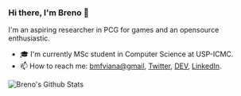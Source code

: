 ### Hi there, I'm Breno 👋

I'm an aspiring researcher in PCG for games and an opensource enthusiastic.

<!--
**brenov/brenov** is a ✨ _special_ ✨ repository because its `README.md` (this file) appears on your GitHub profile.

Here are some ideas to get you started:

- 🔭 I’m currently working on ...
- 🌱 I’m currently learning ...
- 👯 I’m looking to collaborate on ...
- 🤔 I’m looking for help with ...
- 💬 Ask me about ...

- 😄 Pronouns: ...
- ⚡ Fun fact: ...
-->

- 🎓 I'm currently MSc student in Computer Science at USP-ICMC.
- 📫 How to reach me: [bmfviana@gmail](mailto:bmfviana@gmail), [Twitter](https://twitter.com/brenomfviana), [DEV](https://dev.to/brenov), [LinkedIn](https://www.linkedin.com/in/brenomfviana).

<!-- <p align="center">
  <img src="https://github-profile-trophy.vercel.app/?username=brenov&theme=graywhite" width="700" />
</p> -->


<img align="left" alt="Breno's Github Stats" src="https://github-readme-stats.vercel.app/api?username=brenov&theme=graywhite&count_private=true&show_icons=true" />

<!--
<img align="left" alt="Breno's Most Used Languages" src="https://github-readme-stats.vercel.app/api/top-langs?username=brenov&theme=graywhite&langs_count=8&count_private=true&show_icons=true&layout=compact" />
-->
